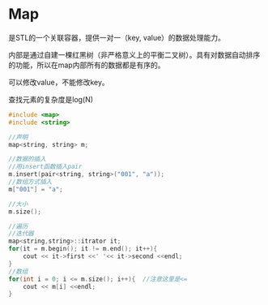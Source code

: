 # Map

是STL的一个关联容器，提供一对一（key, value）的数据处理能力。

内部是通过自建一棵红黑树（非严格意义上的平衡二叉树）。具有对数据自动排序的功能，所以在map内部所有的数据都是有序的。

可以修改value，不能修改key。

查找元素的复杂度是log(N)

```c++
#include <map>
#include <string>

//声明
map<string, string> m;

//数据的插入
//用insert函数插入pair
m.insert(pair<string, string>("001", "a"));
//数组方式插入
m["001"] = "a";

//大小
m.size();

//遍历
//迭代器
map<string,string>::itrator it;
for(it = m.begin(); it != m.end(); it++){
    cout << it->first <<' '<< it->second <<endl;
}
//数组
for(int i = 0; i <= m.size(); i++){  //注意这里是<=
    cout << m[i] <<endl;
}
```

